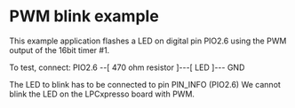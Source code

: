 PWM blink example
=================

This example application flashes a LED on digital pin PIO2.6
using the PWM output of the 16bit timer #1.

To test, connect: PIO2.6 --[ 470 ohm resistor ]---[ LED ]--- GND

The LED to blink has to be connected to pin PIN_INFO (PIO2.6)
We cannot blink the LED on the LPCxpresso board with PWM.
